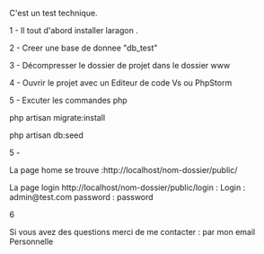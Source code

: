 <p>C'est un test technique.</p>
<p> 1 - Il tout d'abord installer laragon . </p>
<p> 2 - Creer une base de donnee "db_test" </p>
<p> 3 - Décompresser le dossier de projet dans le dossier www </p>
<p> 4 - Ouvrir le projet avec un Editeur de code Vs ou PhpStorm </p>
<p> 5 - Excuter les commandes php </p>
      <p> php artisan migrate:install </p>
      <p>php artisan db:seed </p>
5 - <p>La page home se trouve :http://localhost/nom-dossier/public/  </p>
    <p>La page login http://localhost/nom-dossier/public/login : Login : admin@test.com password : password  </p>
    
6   <p>Si vous avez des questions merci de me contacter : par mon email Personnelle </p>
  
